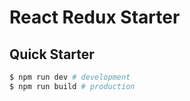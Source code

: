 # React Redux Starter

## Quick Starter

``` bash
$ npm run dev # development
$ npm run build # production
```

